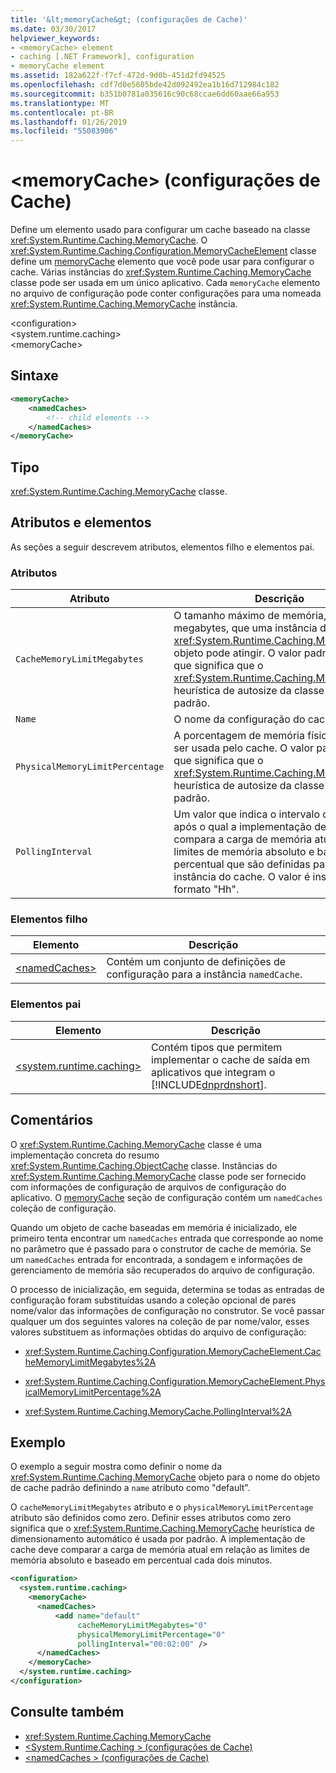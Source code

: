 ```yaml
---
title: '&lt;memoryCache&gt; (configurações de Cache)'
ms.date: 03/30/2017
helpviewer_keywords:
- <memoryCache> element
- caching [.NET Framework], configuration
- memoryCache element
ms.assetid: 182a622f-f7cf-472d-9d0b-451d2fd94525
ms.openlocfilehash: cdf7d0e5605bde42d092492ea1b16d712984c182
ms.sourcegitcommit: b351b0781a035616c90c68ccae6dd60aae66a953
ms.translationtype: MT
ms.contentlocale: pt-BR
ms.lasthandoff: 01/26/2019
ms.locfileid: "55083906"
---
```

# <a name="ltmemorycachegt-element-cache-settings"></a>&lt;memoryCache&gt; (configurações de Cache)
Define um elemento usado para configurar um cache baseado na classe <xref:System.Runtime.Caching.MemoryCache>. O <xref:System.Runtime.Caching.Configuration.MemoryCacheElement> classe define um [memoryCache](../../../../../docs/framework/configure-apps/file-schema/runtime/memorycache-element-cache-settings.md) elemento que você pode usar para configurar o cache. Várias instâncias do <xref:System.Runtime.Caching.MemoryCache> classe pode ser usada em um único aplicativo. Cada `memoryCache` elemento no arquivo de configuração pode conter configurações para uma nomeada <xref:System.Runtime.Caching.MemoryCache> instância.  
  
 \<configuration>  
\<system.runtime.caching>  
\<memoryCache>  
  
## <a name="syntax"></a>Sintaxe  
  
```xml  
<memoryCache>   
    <namedCaches>  
        <!-- child elements -->  
    </namedCaches>   
</memoryCache>  
```  
  
## <a name="type"></a>Tipo  
 <xref:System.Runtime.Caching.MemoryCache> classe.  
  
## <a name="attributes-and-elements"></a>Atributos e elementos  
 As seções a seguir descrevem atributos, elementos filho e elementos pai.  
  
### <a name="attributes"></a>Atributos  
  
|Atributo|Descrição|  
|---------------|-----------------|  
|`CacheMemoryLimitMegabytes`|O tamanho máximo de memória, em megabytes, que uma instância de um <xref:System.Runtime.Caching.MemoryCache> objeto pode atingir. O valor padrão é 0, o que significa que o <xref:System.Runtime.Caching.MemoryCache> heurística de autosize da classe é usada por padrão.|  
|`Name`|O nome da configuração do cache.|  
|`PhysicalMemoryLimitPercentage`|A porcentagem de memória física que pode ser usada pelo cache. O valor padrão é 0, o que significa que o <xref:System.Runtime.Caching.MemoryCache> heurística de autosize da classe é usada por padrão.|  
|`PollingInterval`|Um valor que indica o intervalo de tempo após o qual a implementação de cache compara a carga de memória atual com os limites de memória absoluto e baseado em percentual que são definidas para a instância do cache. O valor é inserido no formato "Hh".|  
  
### <a name="child-elements"></a>Elementos filho  
  
|Elemento|Descrição|  
|-------------|-----------------|  
|[\<namedCaches>](../../../../../docs/framework/configure-apps/file-schema/runtime/namedcaches-element-cache-settings.md)|Contém um conjunto de definições de configuração para a instância `namedCache`.|  
  
### <a name="parent-elements"></a>Elementos pai  
  
|Elemento|Descrição|  
|-------------|-----------------|  
|[\<system.runtime.caching>](../../../../../docs/framework/configure-apps/file-schema/runtime/system-runtime-caching-element-cache-settings.md)|Contém tipos que permitem implementar o cache de saída em aplicativos que integram o [!INCLUDE[dnprdnshort](../../../../../includes/dnprdnshort-md.md)].|  
  
## <a name="remarks"></a>Comentários  
 O <xref:System.Runtime.Caching.MemoryCache> classe é uma implementação concreta do resumo <xref:System.Runtime.Caching.ObjectCache> classe. Instâncias do <xref:System.Runtime.Caching.MemoryCache> classe pode ser fornecido com informações de configuração de arquivos de configuração do aplicativo. O [memoryCache](../../../../../docs/framework/configure-apps/file-schema/runtime/memorycache-element-cache-settings.md) seção de configuração contém um `namedCaches` coleção de configuração.  
  
 Quando um objeto de cache baseadas em memória é inicializado, ele primeiro tenta encontrar um `namedCaches` entrada que corresponde ao nome no parâmetro que é passado para o construtor de cache de memória. Se um `namedCaches` entrada for encontrada, a sondagem e informações de gerenciamento de memória são recuperados do arquivo de configuração.  
  
 O processo de inicialização, em seguida, determina se todas as entradas de configuração foram substituídas usando a coleção opcional de pares nome/valor das informações de configuração no construtor. Se você passar qualquer um dos seguintes valores na coleção de par nome/valor, esses valores substituem as informações obtidas do arquivo de configuração:  
  
-   <xref:System.Runtime.Caching.Configuration.MemoryCacheElement.CacheMemoryLimitMegabytes%2A>  
  
-   <xref:System.Runtime.Caching.Configuration.MemoryCacheElement.PhysicalMemoryLimitPercentage%2A>  
  
-   <xref:System.Runtime.Caching.MemoryCache.PollingInterval%2A>  
  
## <a name="example"></a>Exemplo  
 O exemplo a seguir mostra como definir o nome da <xref:System.Runtime.Caching.MemoryCache> objeto para o nome do objeto de cache padrão definindo a `name` atributo como "default".  
  
 O `cacheMemoryLimitMegabytes` atributo e o `physicalMemoryLimitPercentage` atributo são definidos como zero. Definir esses atributos como zero significa que o <xref:System.Runtime.Caching.MemoryCache> heurística de dimensionamento automático é usada por padrão. A implementação de cache deve comparar a carga de memória atual em relação as limites de memória absoluto e baseado em percentual cada dois minutos.  
  
```xml  
<configuration>  
  <system.runtime.caching>  
    <memoryCache>  
      <namedCaches>  
          <add name="default"   
               cacheMemoryLimitMegabytes="0"   
               physicalMemoryLimitPercentage="0"  
               pollingInterval="00:02:00" />  
      </namedCaches>  
    </memoryCache>  
  </system.runtime.caching>  
</configuration>  
```  
  
## <a name="see-also"></a>Consulte também
- <xref:System.Runtime.Caching.MemoryCache>
- [\<System.Runtime.Caching > (configurações de Cache)](../../../../../docs/framework/configure-apps/file-schema/runtime/system-runtime-caching-element-cache-settings.md)
- [\<namedCaches > (configurações de Cache)](../../../../../docs/framework/configure-apps/file-schema/runtime/namedcaches-element-cache-settings.md)
